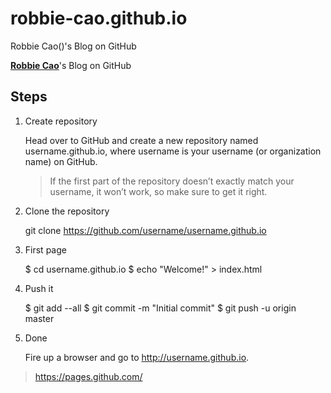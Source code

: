 # robbie-cao.github.io

Robbie Cao()'s Blog on GitHub

**[Robbie Cao](<mailto: robbie.cao@gmail.com>)**'s Blog on GitHub


## Steps

1. Create repository

    Head over to GitHub and create a new repository named username.github.io, 
    where username is your username (or organization name) on GitHub.

    > If the first part of the repository doesn’t exactly match your username, 
    > it won’t work, so make sure to get it right.

2. Clone the repository

    git clone https://github.com/username/username.github.io

3. First page

    $ cd username.github.io
    $ echo "Welcome!" > index.html

4. Push it

    $ git add --all
    $ git commit -m "Initial commit"
    $ git push -u origin master

5. Done

    Fire up a browser and go to http://username.github.io.

> https://pages.github.com/

